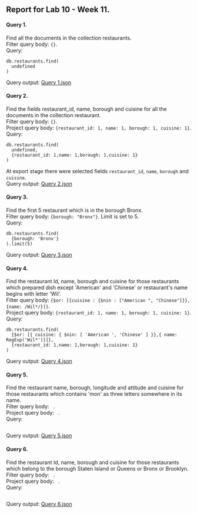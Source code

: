 ## Report for Lab 10 - Week 11.

#### Query 1.
Find all the documents in the collection restaurants. \
Filter query body: `{}`. \
Query: 
```
db.restaurants.find(
  undefined
)
```
Query output: [Query 1.json](outputs/query1.json)

#### Query 2.
Find the fields restaurant_id, name, borough and cuisine for all the documents in
the collection restaurant. \
Filter query body: `{}`. \
Project query body: `{restaurant_id: 1, name: 1, borough: 1, cuisine: 1}`. \
Query: 
```
db.restaurants.find(
  undefined,
  {restaurant_id: 1,name: 1,borough: 1,cuisine: 1}
)
```
At export stage there were selected fields `restaurant_id`, `name`, `borough` and `cuisine`. \
Query output: [Query 2.json](outputs/query2.json)

#### Query 3.
Find the first 5 restaurant which is in the borough Bronx. \
Filter query body: `{borough: "Bronx"}`. Limit is set to 5. \
Query: 
```
db.restaurants.find(
  {borough: 'Bronx'}
).limit(5)
```
Query output: [Query 3.json](outputs/query3.json)

#### Query 4.
Find the restaurant Id, name, borough and cuisine for those restaurants which
prepared dish except 'American' and 'Chinese' or restaurant's name begins with
letter 'Wil’. \
Filter query body: `{$or: [{cuisine : {$nin : ["American ", "Chinese"]}}, {name: /Wil*/}]}`. \
Project query body: `{restaurant_id: 1, name: 1, borough: 1, cuisine: 1}`. \
Query: 
```
db.restaurants.find(
  {$or: [{ cuisine: { $nin: [ 'American ', 'Chinese' ] }},{ name: RegExp('Wil*')}]},
  {restaurant_id: 1,name: 1,borough: 1,cuisine: 1}
)
```
Query output: [Query 4.json](outputs/query4.json)

#### Query 5.
Find the restaurant name, borough, longitude and attitude and cuisine for those
restaurants which contains 'mon' as three letters somewhere in its name.  \
Filter query body: ` `. \
Project query body: ` `. \
Query: 
```

```
Query output: [Query 5.json](outputs/query5.json)

#### Query 6.
Find the restaurant Id, name, borough and cuisine for those restaurants which
belong to the borough Staten Island or Queens or Bronx or Brooklyn.  \
Filter query body: ` `. \
Project query body: ` `. \
Query: 
```

```
Query output: [Query 6.json](outputs/query6.json)